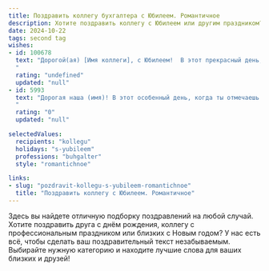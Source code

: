 ```yaml
---
title: Поздравить коллегу бухгалтера с Юбилеем. Романтичное
description: Хотите поздравить коллегу с Юбилеем или другим праздником? Наш ИИ создаст незабываемое поздравление, а вы обязательно выделитесь среди других.  
date: 2024-10-22
tags: second tag
wishes:
- id: 100678
  text: "Дорогой(ая) [Имя коллеги], с Юбилеем!  В этот прекрасный день, наполненный светом и теплом, хочется сказать Вам слова искренней благодарности за Ваш труд, за Вашу преданность профессии, за Вашу, словно ювелирная работа, точность и аккуратность в каждом счете.  Вы – настоящий  мастер своего дела, и Ваш талант, как драгоценный камень, сияет, освещая путь всем нам. Пусть Ваша жизнь будет такой же прекрасной и гармоничной, как идеально составленный баланс, а каждый день дарит новые радости и вдохновение. Счастья Вам, любви и всего самого светлого!
  "
  rating: "undefined"
  updated: "null"
- id: 5993
  text: "Дорогая наша (имя)! В этот особенный день, когда ты отмечаешь свой Юбилей, позволь нам, твоим коллегам, выразить самые искренние и теплые чувства. Твоя профессия – это не просто цифры и отчеты, это искусство наведения порядка в мире финансов, и ты владеешь им виртуозно. Но сегодня мы хотим отметить не только твой профессионализм, но и твою удивительную женственность, твою способность создавать вокруг себя атмосферу тепла и уюта. Пусть твой жизненный баланс, как и баланс предприятия, всегда будет идеальным, а каждый день будет наполнен радостью, любовью и красотой! С Юбилеем!
  "
  rating: "0"
  updated: "null"

selectedValues:
  recipients: "kollegu"
  holidays: "s-yubileem"
  professions: "buhgalter"
  style: "romantichnoe"

links:
- slug: "pozdravit-kollegu-s-yubileem-romantichnoe"
  title: "Поздравить коллегу с Юбилеем. Романтичное"
---
```


Здесь вы найдете отличную подборку поздравлений на любой случай. 
Хотите поздравить друга с днём рождения, коллегу с профессиональным праздником или близких с Новым годом? У нас есть всё, чтобы сделать ваш поздравительный текст незабываемым. Выбирайте нужную категорию и находите лучшие слова для ваших близких и друзей!
